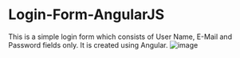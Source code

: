 # Login-Form-AngularJS
This is a simple login form which consists of User Name, E-Mail and Password fields only. It is created using Angular.
![image](https://github.com/Kajal-Punjabi/Login-Form-AngularJS/assets/134935631/5e2459d6-f18c-4bb9-8042-a3dea19e762d)

